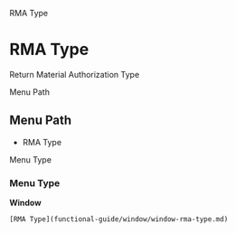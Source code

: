 
RMA Type
# RMA Type


Return Material Authorization Type

Menu Path
## Menu Path



- RMA Type

Menu Type
### Menu Type

**Window**


```
[RMA Type](functional-guide/window/window-rma-type.md)
```